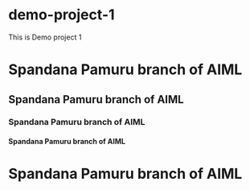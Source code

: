 # demo-project-1
This is Demo project 1
<h1> Spandana Pamuru branch of AIML</h1>
<h2> Spandana Pamuru branch of AIML</h2>
<h3> Spandana Pamuru branch of AIML</h3>
<h4> Spandana Pamuru branch of AIML</h4>
<h1> Spandana Pamuru branch of AIML</h1>
